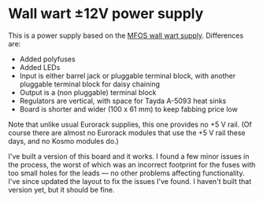# Wall wart ±12V power supply

This is a power supply based on the [MFOS wall wart supply](http://musicfromouterspace.com/analogsynth_new/WALLWARTSUPPLY/WALLWARTSUPPLY.php). Differences are:

* Added polyfuses
* Added LEDs
* Input is either barrel jack or pluggable terminal block, with another pluggable terminal block for daisy chaining
* Output is a (non pluggable) terminal block
* Regulators are vertical, with space for Tayda A-5093 heat sinks
* Board is shorter and wider (100 x 61 mm) to keep fabbing price low

Note that unlike usual Eurorack supplies, this one provides no +5 V rail. (Of course there are almost no Eurorack modules that use the +5 V rail these days, and no Kosmo modules do.)

I've built a version of this board and it works. I found a few minor issues in the process, the worst of which was an incorrect footprint for the fuses with too small holes for the leads — no other problems affecting functionality. I've since updated the layout to fix the issues I've found. I haven't built that version yet, but it should be fine.
